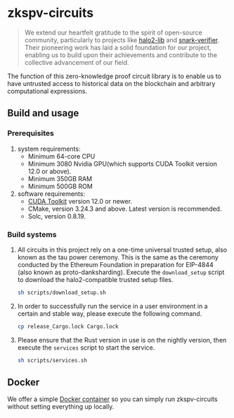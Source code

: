 #  zkspv-circuits

> We extend our heartfelt gratitude to the spirit of open-source community, particularly to projects like [halo2-lib](https://github.com/axiom-crypto/halo2-lib/releases/tag/v0.3.0) and [snark-verifier](https://github.com/axiom-crypto/snark-verifier/tree/v0.1.1). Their pioneering work has laid a solid foundation for our project, enabling us to build upon their achievements and contribute to the collective advancement of our field.

The function of this zero-knowledge proof circuit library is to enable us to have untrusted access to historical data on the blockchain and arbitrary computational expressions.

## Build and usage

### Prerequisites

1. system requirements:
   - Minimum 64-core CPU
   - Minimum 3080 Nvidia GPU(which supports CUDA Toolkit version 12.0 or above).
   - Minimum 350GB RAM
   - Minimum 500GB ROM
2. software requirements:
   - [CUDA Toolkit](https://developer.nvidia.com/cuda-downloads) version 12.0 or newer.
   - CMake, version 3.24.3 and above. Latest version is recommended.
   - Solc, version 0.8.19.

### Build systems

1. All circuits in this project rely on a one-time universal trusted setup, also known as the tau power ceremony. This is the same as the ceremony conducted by the Ethereum Foundation in preparation for EIP-4844 (also known as proto-danksharding). Execute the `download_setup` script to download the halo2-compatible trusted setup files.

   ```bash
   sh scripts/download_setup.sh
   ```

2. In order to successfully run the service in a user environment in a certain and stable way, please execute the following command.

   ```bash
   cp release_Cargo.lock Cargo.lock
   ```

3. Please ensure that the Rust version in use is on the nightly version, then execute the `services` script to start the service.

   ```bash
   sh scripts/services.sh
   ```

## Docker

We offer a simple [Docker container](https://github.com/Orbiter-Finance/zkspv-circuits/blob/dep/docs/deploy.md) so you can simply run zkspv-circuits without setting everything up locally.
